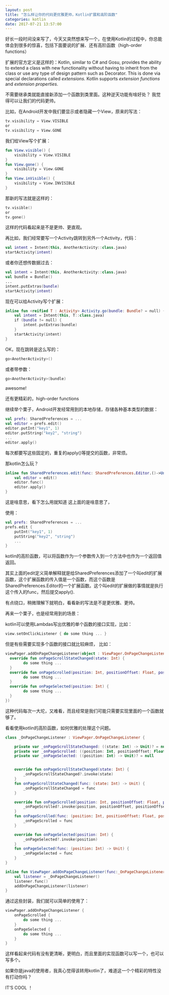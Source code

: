 ```yaml
---
layout: post
title: "怎么样让你的代码更优雅更帅，Kotlin扩展和高阶函数"
categories: kotlin
date: 2017-07-21 13:57:00
---
```




好长一段时间没来写了，今天又突然想来写一个，在使用Kotlin的过程中，你总能体会到很多的惊喜，包括下面要说的扩展、还有高阶函数（high-order functions）

扩展的官方定义是这样的：Kotlin, similar to C# and Gosu, provides the ability to extend a class with new functionality without having to inherit from the class or use any type of design pattern such as Decorator. This is done via special declarations called *extensions*. Kotlin supports *extension functions* and *extension properties*.

不需要继承类就能直接新添加一个函数到类里面。这种逆天功能有啥好处？ 我觉得可以让我们的代码更帅。

比如，在Android开发中我们要显示或者隐藏一个View，原来的写法：

```kotlin
tv.visibility = View.VISIBLE
or
tv.visibility = View.GONE
```

我们给View写个扩展：

```kotlin
fun View.visible() {
    visibility = View.VISIBLE
}
fun View.gone() {
    visibility = View.GONE
}
fun View.inVisible() {
    visibility = View.INVISIBLE
}
```

那新的写法就是这样的：

```kotlin
tv.visible()
or 
tv.gone()
```

这样的代码看起来是不是更帅、更直观。

再比如，我们经常要写一个Activity跳转到另外一个Activity，代码：

```kotlin
val intent = Intent(this, AnotherActivity::class.java)
startActivity(intent)
```

或者你还想传数据过去：

```kotlin
val intent = Intent(this, AnotherActivity::class.java)
val bundle = Bundle()
...
intent.putExtras(bundle)
startActivity(intent)
```

现在可以给Activity写个扩展：

```kotlin
inline fun <reified T : Activity> Activity.go(bundle: Bundle? = null) {
    val intent = Intent(this, T::class.java)
    if (bundle != null) {
        intent.putExtras(bundle)
    }
    startActivity(intent)
}
```

OK，现在跳转是这么写的：

```kotlin
go<AnotherActivity>()
```

或者带参数：

```kotlin
go<AnotherActivity>(bundle)
```

awesome! 

还有更精彩的，high-order functions

继续举个栗子，Android开发经常用到的本地存储，存储各种基本类型的数据：

```kotlin
val prefs: SharedPreferences = ...
val editor = prefs.edit()
editor.putInt("key1", 1)
editor.putString("key2", "string")
...
editor.apply()

```

每次都要写这些固定的，重复的apply()等提交的函数，非常烦。

那kotlin怎么玩？

```kotlin
inline fun SharedPreferences.edit(func: SharedPreferences.Editor.()->Unit) {
    val editor = edit()
    editor.func()
    editor.apply()
}
```

这是啥意思，看下怎么用就知道 这上面的是啥意思了，

使用：

```kotlin
val prefs: SharedPreferences = ...
prefs.edit {
    putInt("key1", 1)
    putString("key2", "string")
    ...
}
```

kotlin的高阶函数，可以将函数作为一个参数传入到一个方法中也作为一个返回值返回。

其实上面的edit定义简单解释就是给SharedPreferences添加了一个叫edit的扩展函数，这个扩展函数的传入值是一个函数，而这个函数是SharedPreferences.Editor的一个扩展函数。这个叫edit的扩展做的事情就是执行这个传入的func，然后提交apply().

有点绕口，稍微理解下就明白，看看新的写法是不是更优雅、更帅。

再来一个栗子，也是经常用到的场景：

kotlin可以使用Lambdas写出优雅的单个函数的接口实现，比如：

```kotlin
view.setOnClickListener { do some thing ... }
```

但是有些需要实现多个函数的接口就比较麻烦， 比如：

```kotlin
viewPager.addOnPageChangeListener(object : ViewPager.OnPageChangeListener {
  override fun onPageScrollStateChanged(state: Int) { 
  		do some thing ...
  }
  override fun onPageScrolled(position: Int, positionOffset: Float, positionOffsetPixels: Int) {
  		do some thing ...	
  }
  override fun onPageSelected(position: Int) {
  		do some thing ...
  }
})
```

这种代码每次一大坨，又难看，而且经常是我们可能只需要实现里面的一个函数就够了。

看看使用kotlin的高阶函数，如何优雅的处理这个问题。

```kotlin
class _OnPageChangeListener : ViewPager.OnPageChangeListener {

    private var _onPageScrollStateChanged: ((state: Int) -> Unit)? = null
    private var _onPageScrolled: ((position: Int, positionOffset: Float, positionOffsetPixels: Int) -> Unit)? = null
    private var _onPageSelected: ((position: Int) -> Unit)? = null


    override fun onPageScrollStateChanged(state: Int) {
        _onPageScrollStateChanged?.invoke(state)
    }
    fun onPageScrollStateChanged(func: (state: Int) -> Unit) {
        _onPageScrollStateChanged = func
    }

    override fun onPageScrolled(position: Int, positionOffset: Float, positionOffsetPixels: Int) {
        _onPageScrolled?.invoke(position, positionOffset, positionOffsetPixels)
    }
    fun onPageScrolled(func: (position: Int, positionOffset: Float, positionOffsetPixels: Int) -> Unit) {
        _onPageScrolled = func
    }

    override fun onPageSelected(position: Int) {
        _onPageSelected?.invoke(position)
    }
    fun onPageSelected(func: (position: Int) -> Unit) {
        _onPageSelected = func
    }
}
```

```kotlin
inline fun ViewPager.addOnPageChangeListener(func:_OnPageChangeListener.()-> Unit) {
    val listener = _OnPageChangeListener()
    listener.func()
    addOnPageChangeListener(listener)
}
```

通过这些封装，我们就可以简单的使用了：

```kotlin
viewPager.addOnPageChangeListener {
	onPageScrolled {
      	do some thing ...
	}
  	onPageSelected {
    	do some thing ...
  	}
}
```

这样看起来代码有没有更清晰，更明白，而且里面的实现函数可以写一个，也可以写多个。

如果你是java的使用者，我真心觉得该转用kotlin了，难道这一个个精彩的特性没有打动你吗？ 

IT‘S COOL ！